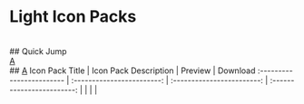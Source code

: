 # Light Icon Packs
<br>
## Quick Jump <br>
<a href='#a'>A</a>
<br>
## <a href='#a'>A</a>
Icon Pack Title                  | Icon Pack Description               | Preview             | Download 
:------------------------ | :------------------------: | :------------------------: | :------------------------:
| | | |